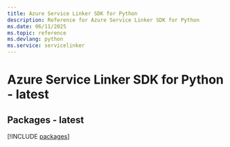 ```yaml
---
title: Azure Service Linker SDK for Python
description: Reference for Azure Service Linker SDK for Python
ms.date: 06/11/2025
ms.topic: reference
ms.devlang: python
ms.service: servicelinker
---
```

# Azure Service Linker SDK for Python - latest
## Packages - latest
[!INCLUDE [packages](service-linker-index.md)]